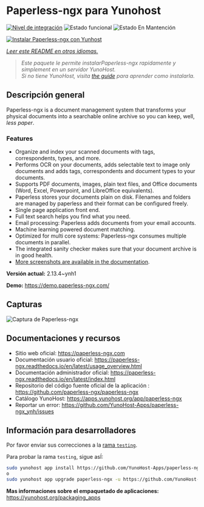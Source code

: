 <!--
Este archivo README esta generado automaticamente<https://github.com/YunoHost/apps/tree/master/tools/readme_generator>
No se debe editar a mano.
-->

# Paperless-ngx para Yunohost

[![Nivel de integración](https://dash.yunohost.org/integration/paperless-ngx.svg)](https://ci-apps.yunohost.org/ci/apps/paperless-ngx/) ![Estado funcional](https://ci-apps.yunohost.org/ci/badges/paperless-ngx.status.svg) ![Estado En Mantención](https://ci-apps.yunohost.org/ci/badges/paperless-ngx.maintain.svg)

[![Instalar Paperless-ngx con Yunhost](https://install-app.yunohost.org/install-with-yunohost.svg)](https://install-app.yunohost.org/?app=paperless-ngx)

*[Leer este README en otros idiomas.](./ALL_README.md)*

> *Este paquete le permite instalarPaperless-ngx rapidamente y simplement en un servidor YunoHost.*  
> *Si no tiene YunoHost, visita [the guide](https://yunohost.org/install) para aprender como instalarla.*

## Descripción general

Paperless-ngx is a document management system that transforms your physical documents into a searchable online archive so you can keep, well, *less paper*.

### Features

* Organize and index your scanned documents with tags, correspondents, types, and more.
* Performs OCR on your documents, adds selectable text to image only documents and adds tags, correspondents and document types to your documents.
* Supports PDF documents, images, plain text files, and Office documents (Word, Excel, Powerpoint, and LibreOffice equivalents).
* Paperless stores your documents plain on disk. Filenames and folders are managed by paperless and their format can be configured freely.
* Single page application front end.
* Full text search helps you find what you need.
* Email processing: Paperless adds documents from your email accounts.
* Machine learning powered document matching.
* Optimized for multi core systems: Paperless-ngx consumes multiple documents in parallel.
* The integrated sanity checker makes sure that your document archive is in good health.
* [More screenshots are available in the documentation](https://paperless-ngx.readthedocs.io/en/latest/screenshots.html).


**Versión actual:** 2.13.4~ynh1

**Demo:** <https://demo.paperless-ngx.com/>

## Capturas

![Captura de Paperless-ngx](./doc/screenshots/documents-wchrome-dark.png)

## Documentaciones y recursos

- Sitio web oficial: <https://paperless-ngx.com>
- Documentación usuario oficial: <https://paperless-ngx.readthedocs.io/en/latest/usage_overview.html>
- Documentación administrador oficial: <https://paperless-ngx.readthedocs.io/en/latest/index.html>
- Repositorio del código fuente oficial de la aplicación : <https://github.com/paperless-ngx/paperless-ngx>
- Catálogo YunoHost: <https://apps.yunohost.org/app/paperless-ngx>
- Reportar un error: <https://github.com/YunoHost-Apps/paperless-ngx_ynh/issues>

## Información para desarrolladores

Por favor enviar sus correcciones a la [rama `testing`](https://github.com/YunoHost-Apps/paperless-ngx_ynh/tree/testing).

Para probar la rama `testing`, sigue asÍ:

```bash
sudo yunohost app install https://github.com/YunoHost-Apps/paperless-ngx_ynh/tree/testing --debug
o
sudo yunohost app upgrade paperless-ngx -u https://github.com/YunoHost-Apps/paperless-ngx_ynh/tree/testing --debug
```

**Mas informaciones sobre el empaquetado de aplicaciones:** <https://yunohost.org/packaging_apps>
